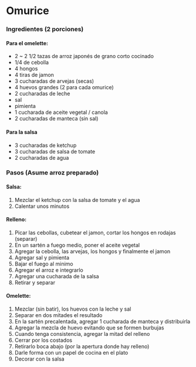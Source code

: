 # Omurice

### Ingredientes (2 porciones)

#### Para el omelette:
- 2 ~ 2 1/2 tazas de arroz japonés de grano corto cocinado
- 1/4 de cebolla
- 4 hongos
- 4 tiras de jamon
- 3 cucharadas de arvejas (secas)
- 4 huevos grandes (2 para cada omurice)
- 2 cucharadas de leche
- sal
- pimienta
- 1 cucharada de aceite vegetal / canola
- 2 cucharadas de manteca (sin sal)

#### Para la salsa
- 3 cucharadas de ketchup
- 3 cucharadas de salsa de tomate
- 2 cucharadas de agua

### Pasos (Asume arroz preparado)

#### Salsa:
1. Mezclar el ketchup con la salsa de tomate y el agua
2. Calentar unos minutos

#### Relleno:
1. Picar las cebollas, cubetear el jamon, cortar los hongos en rodajas (separar)
2. En un sartén a fuego medio, poner el aceite vegetal
3. Agregar la cebolla, las arvejas, los hongos y finalmente el jamon
4. Agregar sal y pimienta
5. Bajar el fuego al minimo
6. Agregar el arroz e integrarlo
7. Agregar una cucharada de la salsa
8. Retirar y separar

#### Omelette:
1. Mezclar (sin batir), los huevos con la leche y sal
2. Separar en dos mitades el resultado
3. En la sartén precalentada, agregar 1 cucharada de manteca y distribuirla
4. Agregar la mezcla de huevo evitando que se formen burbujas
5. Cuando tenga consistencia, agregar la mitad del relleno
6. Cerrar por los costados
7. Retirarlo boca abajo (por la apertura donde hay relleno)
8. Darle forma con un papel de cocina en el plato
9. Decorar con la salsa
